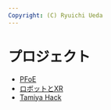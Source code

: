 ```yaml
---
Copyright: (C) Ryuichi Ueda
---
```


# プロジェクト

* [PFoE](/?page=kaken_project_2017)
* [ロボットとXR](/?page=robot_ar)
* [Tamiya Hack](/?page=tamiya)
